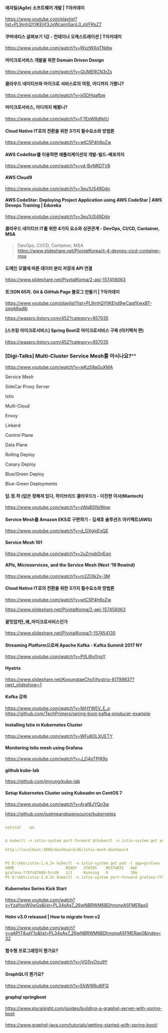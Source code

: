 #### 애자일(Agile) 소프트웨어 개발 | T아카데미
https://www.youtube.com/playlist?list=PL9mhQYIlKEhf3JxWcaim5anL0_pVFRsZT

#### 쿠버네티스 살펴보기 1강 - 컨테이너 오케스트레이션 | T아카데미
https://www.youtube.com/watch?v=WxzWXqTNdlw

#### 마이크로서비스 개발을 위한 Domain Driven Design
https://www.youtube.com/watch?v=QUMERCN3rZs

#### 클라우드 네이티브와 마이크로 서비스로의 여정, 어디까지 가봤니?
https://www.youtube.com/watch?v=jji5DHqafbw

####  마이크로서비스, 어디까지 해봤니?
https://www.youtube.com/watch?v=F7EnW8dfetU


#### Cloud Native IT로의 전환을 위한 3가지 필수요소와 방법론
https://www.youtube.com/watch?v=wtC5P4h6pZw

#### AWS CodeStar를 이용하면 애플리케이션의 개발-빌드-배포까지
https://www.youtube.com/watch?v=yd-BvNRDTV8

#### AWS Cloud9
https://www.youtube.com/watch?v=3eu1US49Ddo

#### AWS CodeStar: Deploying Project Application using AWS CodeStar | AWS Devops Training | Edureka
https://www.youtube.com/watch?v=3eu1US49Ddo

#### 클라우드 네이티브 IT를 위한 4가지 요소와 상관관계 - DevOps, CI/CD, Container, MSA
> DevOps, CI/CD, Container, MSA
https://www.slideshare.net/PivotalKorea/it-4-devops-cicd-container-msa

#### 도메인 모델에 따른 데이터 분리 저장과 API 연결
https://www.slideshare.net/PivotalKorea/2-api-157456063


#### 토크ON 65차. Git & GitHub Page 블로그 만들기 | T아카데미
https://www.youtube.com/playlist?list=PL9mhQYIlKEhd9wCaqfXwxBT-zqgA6adlb

https://waspro.tistory.com/452?category=857035

#### [스프링 마이크로서비스] Spring Boot로 마이크로서비스 구축 (아키텍처 편)
https://waspro.tistory.com/452?category=857035



### [Digi-Talks] Multi-Cluster Service Mesh를 아시나요?^^
https://www.youtube.com/watch?v=wKz59aGuXMA

Service Mesh 

SideCar Proxy Server

Istio 

Multi-Cloud

Envoy 

Linkerd

Control Plane

Data Plane

Rolling Deploy 

Canary Deploy

Blue/Green Deploy 

Blue-Green Deployments


#### 답.정.하 (답은 정해져 있다, 하이브리드 클라우드!) - 이진현 이사(Mantech) 
https://www.youtube.com/watch?v=sWqBSfkiWpw

#### Service Mesh를 Amazon EKS로 구현하기 - 김세호 솔루션즈 아키텍트(AWS)
https://www.youtube.com/watch?v=d_GXglxEgQE

#### Service Mesh 101

https://www.youtube.com/watch?v=2uZmxbGnEqo

#### APIs, Microservices, and the Service Mesh (Next ‘19 Rewind)
https://www.youtube.com/watch?v=m2ZOIk2v-3M


#### Cloud Native IT로의 전환을 위한 3가지 필수요소와 방법론
https://www.youtube.com/watch?v=wtC5P4h6pZw

https://www.slideshare.net/PivotalKorea/2-api-157456063

#### 꿀밋업1탄_왜_마이크로서비스인가
https://www.slideshare.net/PivotalKorea/1-157454130

#### Streaming Platform으로써 Apache Kafka - Kafka Summit 2017 NY
https://www.youtube.com/watch?v=PtILI6v0ngY


#### Hystrix
https://www.slideshare.net/KyoungtaeCho1/hystrix-61799837?next_slideshow=1

#### Kafka 강좌 
https://www.youtube.com/watch?v=NjHYWEV_E_o
https://github.com/TechPrimers/spring-boot-kafka-producer-example

#### Installing Istio in Kubernetes Cluster
https://www.youtube.com/watch?v=WFu8OLXUETY

#### Monitoring Istio mesh using Grafana
https://www.youtube.com/watch?v=J_O4pTPjR9o


#### github kube-lab

https://github.com/jmyung/kube-lab



#### Setup Kubernetes Cluster using Kubeadm on CentOS 7

https://www.youtube.com/watch?v=Araf8JYQn3w

https://github.com/justmeandopensource/kubernetes

```yaml 

netstat   -an


$ kubectl -n istio-system port-forward $(kubectl -n istio-system get pod -l app=grafana -o jsonpath='{.items[0].metadata.name}') 3000:3000 &

http://localhost:3000/dashboard/db/istio-mesh-dashboard


PS D:\k8s\istio-1.4.3> kubectl -n istio-system get pod -l app=grafana
NAME                       READY   STATUS    RESTARTS   AGE
grafana-7797c87688-5rcdk   1/1     Running   0          10m
PS D:\k8s\istio-1.4.3> kubectl -n istio-system port-forward grafana-7797c87688-5rcdk 3000:3000

```
#### Kubernetes Series Kick Start
https://www.youtube.com/watch?v=YzaYqxW0wGs&list=PL34sAs7_26wNBRWM6BDhnonoA5FMERax0


#### Helm v3.0 released | How to migrate from v2

https://www.youtube.com/watch?v=aAPtT4uaY1o&list=PL34sAs7_26wNBRWM6BDhnonoA5FMERax0&index=32


#### 함수형 프로그래밍이 뭔가요?
https://www.youtube.com/watch?v=jVG5jvOzu9Y

#### GraphQL이 뭔가요?
https://www.youtube.com/watch?v=EkWI6Ru8lFQ


#### graphql springboot 
https://www.pluralsight.com/guides/building-a-graphql-server-with-spring-boot

#### 
https://www.graphql-java.com/tutorials/getting-started-with-spring-boot/


